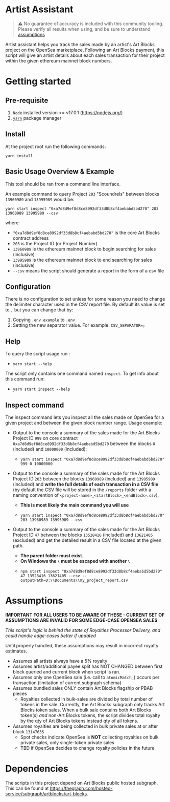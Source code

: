 # Artist Assistant

> :warning: No guarantee of accuracy is included with this community tooling. Please verify all results when using, and be sure to understand [assumptions](#assumptions)

Artist assistant helps you track the sales made by an artist's Art Blocks project on the OpenSea marketplace. Following an Art Blocks payment, this script will give an artist details about each sales transaction for their project within the given ethereum mainnet block numbers.

# Getting started

## Pre-requisite

1. `Node` installed version >= v17.0.1 (https://nodejs.org/)
2. [`yarn`](https://classic.yarnpkg.com/en/docs/install) package manager

## Install

At the project root run the following commands:

```
yarn install
```

## Basic Usage Overview & Example

This tool should be ran from a command line interface.

An example command to query Project `203` "Scoundrels" between blocks `13960989` and `13995989` would be:

```
yarn start inspect "0xa7d8d9ef8d8ce8992df33d8b8cf4aebabd5bd270" 203 13960989 13995989 --csv
```

where:

- `"0xa7d8d9ef8d8ce8992df33d8b8cf4aebabd5bd270"` is the core Art Blocks contract address
- `203` is the Project ID (or Project Number)
- `13960989` is the ethereum mainnet block to begin searching for sales (inclusive)
- `13995989` is the ethereum mainnet block to end searching for sales (inclusive)
- `--csv` means the script should generate a report in the form of a csv file

## Configuration

There is no configuration to set unless for some reason you need to change the delimiter character used in the CSV report file. By default its value is set to `,` but you can change that by:

1. Copying `.env.example` to `.env`
2. Setting the new separator value. For example: `CSV_SEPARATOR=;`

## Help

To query the script usage run :

- `yarn start --help`

The script only contains one command named `inspect`. To get info about this command run:

- `yarn start inspect --help`

## Inspect command

The inspect command lets you inspect all the sales made on OpenSea for a given project and between the given block number range. Usage example:

- Output to the console a summary of the sales made for the Art Blocks Project ID `999` on core contract `0xa7d8d9ef8d8ce8992df33d8b8cf4aebabd5bd270` between the blocks `O` (included) and `10000000` (included):
  - ```
    yarn start inspect "0xa7d8d9ef8d8ce8992df33d8b8cf4aebabd5bd270" 999 0 10000000
    ```
- Output to the console a summary of the sales made for the Art Blocks Project ID `203` between the blocks `13960989` (included) and `13995989` (included) and **write the full details of each transaction in a CSV file** (by default the CSV file will be stored in the `/reports` folder with a naming convention of `<project-name>_<startBlock>_<endBlock>.csv`).

  - **This is most likely the main command you will use**

  - ```
    yarn start inspect "0xa7d8d9ef8d8ce8992df33d8b8cf4aebabd5bd270" 203 13960989 13995989 --csv
    ```

- Output to the console a summary of the sales made for the Art Blocks Project ID `47` between the blocks `13528416` (included) and `13621405` (excluded) and get the detailed result in a CSV file located at the given path.
  - **The parent folder must exist**.
  - **On Windows the `\` must be escaped with another `\`**
  - ```
    npm start inspect "0xa7d8d9ef8d8ce8992df33d8b8cf4aebabd5bd270" 47 13528416 13621405 --csv --outputPath=D:\\Documents\\my_project_report.csv
    ```

# Assumptions

**IMPORTANT FOR ALL USERS TO BE AWARE OF THESE - CURRENT SET OF ASSUMPTIONS ARE INVALID FOR SOME EDGE-CASE OPENSEA SALES**

_This script's logic is behind the state of Royalties Processor Delivery, and could handle edge-cases better if updated_

Until properly handled, these assumptions may result in incorrect royalty estimates.

- Assumes all artists always have a 5% royalty
- Assumes artist/additional payee split has NOT CHANGED between first block queried and current block when script is ran.
- Assumes only one OpenSea sale (i.e. call to `atomicMatch_`) occurs per transaction (limitation of current subgraph schema)
- Assumes bundled sales ONLY contain Art Blocks flagship or PBAB pieces
  - Royalties collected in bulk-sales are divided by total number of tokens in the sale. Currently, the Art Blocks subgraph only tracks Art Blocks token sales. When a bulk sale contains both Art Blocks token(s) _and_ non-Art Blocks tokens, the script divides total royalty by the qty of Art Blocks tokens instead qty of all tokens.
- Assumes royalties are being collected in bulk private sales at or after block `13147635`
  - Spot checks indicate OpenSea is **NOT** collecting royalties on bulk private sales, only single-token private sales
  - TBD if OpenSea decides to change royalty policies in the future

# Dependencies

The scripts in this project depend on Art Blocks public hosted subgraph. This can be found at https://thegraph.com/hosted-service/subgraph/artblocks/art-blocks.
